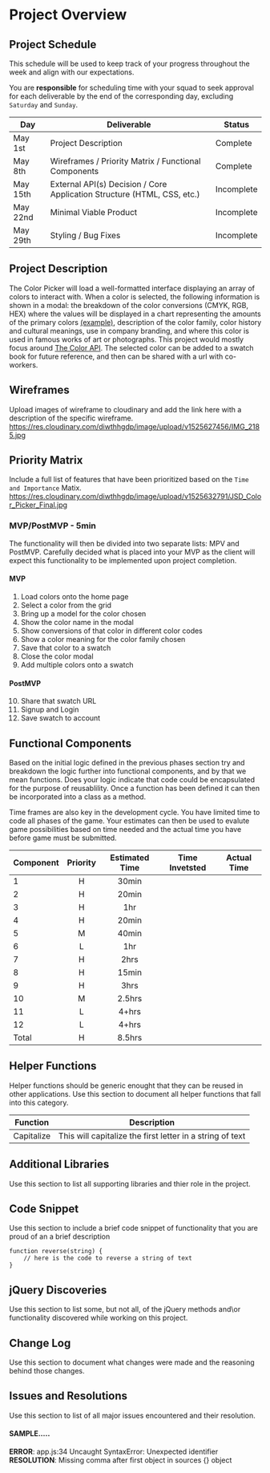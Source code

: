 # Project Overview

## Project Schedule

This schedule will be used to keep track of your progress throughout the week and align with our expectations.  

You are **responsible** for scheduling time with your squad to seek approval for each deliverable by the end of the corresponding day, excluding `Saturday` and `Sunday`.

|  Day | Deliverable | Status
|---|---| ---|
|May 1st| Project Description | Complete
|May 8th| Wireframes / Priority Matrix / Functional Components | Complete
|May 15th| External API(s) Decision / Core Application Structure (HTML, CSS, etc.) | Incomplete
|May 22nd| Minimal Viable Product | Incomplete
|May 29th| Styling / Bug Fixes | Incomplete


## Project Description

The Color Picker will load a well-formatted interface displaying an array of colors to interact with. When a color is selected, the following information is shown in a modal: the breakdown of the color conversions (CMYK, RGB, HEX) where the values will be displayed in a chart representing the amounts of the primary colors [(example)](https://www.colorhexa.com/), description of the color family, color history and cultural meanings, use in company branding, and where this color is used in famous works of art or photographs. This project would mostly focus around [The Color API](http://www.thecolorapi.com/). The selected color can be added to a swatch book for future reference, and then can be shared with a url with co-workers. 

## Wireframes

Upload images of wireframe to cloudinary and add the link here with a description of the specific wireframe.
https://res.cloudinary.com/diwthhgdp/image/upload/v1525627456/IMG_2185.jpg

## Priority Matrix

Include a full list of features that have been prioritized based on the `Time and Importance` Matix.
https://res.cloudinary.com/diwthhgdp/image/upload/v1525632791/JSD_Color_Picker_Final.jpg

### MVP/PostMVP - 5min

The functionality will then be divided into two separate lists: MPV and PostMVP.  Carefully decided what is placed into your MVP as the client will expect this functionality to be implemented upon project completion.  

#### MVP 

1. Load colors onto the home page 
2. Select a color from the grid 
3. Bring up a model for the color chosen
4. Show the color name in the modal 
5. Show conversions of that color in different color codes 
6. Show a color meaning for the color family chosen
7. Save that color to a swatch 
8. Close the color modal
9. Add multiple colors onto a swatch


#### PostMVP 

10. Share that swatch URL
11. Signup and Login 
12. Save swatch to account

## Functional Components

Based on the initial logic defined in the previous  phases section try and breakdown the logic further into functional components, and by that we mean functions.  Does your logic indicate that code could be encapsulated for the purpose of reusablility.  Once a function has been defined it can then be incorporated into a class as a method. 

Time frames are also key in the development cycle.  You have limited time to code all phases of the game.  Your estimates can then be used to evalute game possibilities based on time needed and the actual time you have before game must be submitted. 

| Component | Priority | Estimated Time | Time Invetsted | Actual Time |
| --- | :---: |  :---: | :---: | :---: |
| 1 | H | 30min|  |  |
| 2 | H | 20min|  |  |
| 3 | H | 1hr |  |  |
| 4 | H | 20min|  |  |
| 5 | M | 40min |  |  |
| 6 | L | 1hr |  |  |
| 7 | H | 2hrs |  |  |
| 8 | H | 15min |  |  | 
| 9 | H | 3hrs |  |  |
| 10 | M | 2.5hrs |  |  |
| 11 | L | 4+hrs |  |  |
| 12 | L | 4+hrs |  |  |
| Total | H | 8.5hrs|  |  |

## Helper Functions
Helper functions should be generic enought that they can be reused in other applications. Use this section to document all helper functions that fall into this category.

| Function | Description | 
| --- | :---: |  
| Capitalize | This will capitalize the first letter in a string of text | 

## Additional Libraries
 Use this section to list all supporting libraries and thier role in the project. 

## Code Snippet

Use this section to include a brief code snippet of functionality that you are proud of an a brief description  

```
function reverse(string) {
	// here is the code to reverse a string of text
}
```

## jQuery Discoveries
 Use this section to list some, but not all, of the jQuery methods and\or functionality discovered while working on this project.

## Change Log
 Use this section to document what changes were made and the reasoning behind those changes.  

## Issues and Resolutions
 Use this section to list of all major issues encountered and their resolution.

#### SAMPLE.....
**ERROR**: app.js:34 Uncaught SyntaxError: Unexpected identifier                                
**RESOLUTION**: Missing comma after first object in sources {} object
